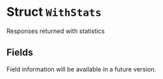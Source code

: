 # Struct `WithStats`

Responses returned with statistics

## Fields

Field information will be available in a future version.

